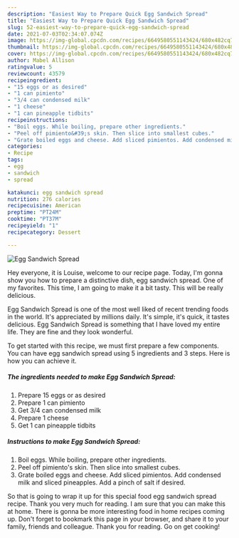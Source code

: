 ```yaml
---
description: "Easiest Way to Prepare Quick Egg Sandwich Spread"
title: "Easiest Way to Prepare Quick Egg Sandwich Spread"
slug: 52-easiest-way-to-prepare-quick-egg-sandwich-spread
date: 2021-07-03T02:34:07.074Z
image: https://img-global.cpcdn.com/recipes/6649580551143424/680x482cq70/egg-sandwich-spread-recipe-main-photo.jpg
thumbnail: https://img-global.cpcdn.com/recipes/6649580551143424/680x482cq70/egg-sandwich-spread-recipe-main-photo.jpg
cover: https://img-global.cpcdn.com/recipes/6649580551143424/680x482cq70/egg-sandwich-spread-recipe-main-photo.jpg
author: Mabel Allison
ratingvalue: 5
reviewcount: 43579
recipeingredient:
- "15 eggs or as desired"
- "1 can pimiento"
- "3/4 can condensed milk"
- "1 cheese"
- "1 can pineapple tidbits"
recipeinstructions:
- "Boil eggs. While boiling, prepare other ingredients."
- "Peel off pimiento&#39;s skin. Then slice into smallest cubes."
- "Grate boiled eggs and cheese. Add sliced pimientos. Add condensed milk and sliced pineapples. Add a pinch of salt if desired."
categories:
- Recipe
tags:
- egg
- sandwich
- spread

katakunci: egg sandwich spread 
nutrition: 276 calories
recipecuisine: American
preptime: "PT24M"
cooktime: "PT37M"
recipeyield: "1"
recipecategory: Dessert

---
```



![Egg Sandwich Spread](https://img-global.cpcdn.com/recipes/6649580551143424/680x482cq70/egg-sandwich-spread-recipe-main-photo.jpg)

Hey everyone, it is Louise, welcome to our recipe page. Today, I'm gonna show you how to prepare a distinctive dish, egg sandwich spread. One of my favorites. This time, I am going to make it a bit tasty. This will be really delicious.



Egg Sandwich Spread is one of the most well liked of recent trending foods in the world. It's appreciated by millions daily. It's simple, it's quick, it tastes delicious. Egg Sandwich Spread is something that I have loved my entire life. They are fine and they look wonderful.


To get started with this recipe, we must first prepare a few components. You can have egg sandwich spread using 5 ingredients and 3 steps. Here is how you can achieve it.

<!--inarticleads1-->

##### The ingredients needed to make Egg Sandwich Spread:

1. Prepare 15 eggs or as desired
1. Prepare 1 can pimiento
1. Get 3/4 can condensed milk
1. Prepare 1 cheese
1. Get 1 can pineapple tidbits




<!--inarticleads2-->

##### Instructions to make Egg Sandwich Spread:

1. Boil eggs. While boiling, prepare other ingredients.
1. Peel off pimiento&#39;s skin. Then slice into smallest cubes.
1. Grate boiled eggs and cheese. Add sliced pimientos. Add condensed milk and sliced pineapples. Add a pinch of salt if desired.




So that is going to wrap it up for this special food egg sandwich spread recipe. Thank you very much for reading. I am sure that you can make this at home. There is gonna be more interesting food in home recipes coming up. Don't forget to bookmark this page in your browser, and share it to your family, friends and colleague. Thank you for reading. Go on get cooking!
